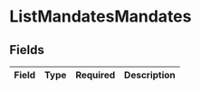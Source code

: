 # ListMandatesMandates


## Fields

| Field       | Type        | Required    | Description |
| ----------- | ----------- | ----------- | ----------- |